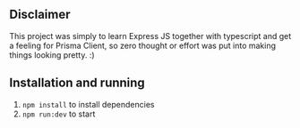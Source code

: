 ## Disclaimer
This project was simply to learn Express JS together with typescript and get a feeling for Prisma Client, so zero thought or effort was put into making things looking pretty. :)

## Installation and running

1. ```npm install``` to install dependencies
2. ```npm run:dev``` to start